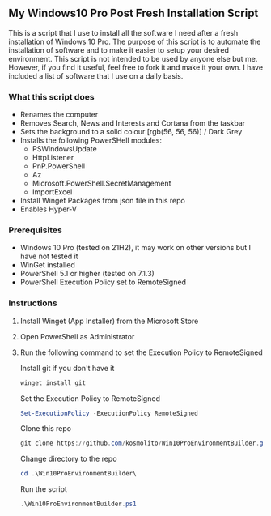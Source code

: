 ## My Windows10 Pro Post Fresh Installation Script

This is a script that I use to install all the software I need after a fresh installation of Windows 10 Pro. The purpose of this script is to automate the installation of software and to make it easier to setup your desired environment. This script is not intended to be used by anyone else but me. However, if you find it useful, feel free to fork it and make it your own. I have included a list of software that I use on a daily basis.

### What this script does
- Renames the computer
- Removes Search, News and Interests and Cortana from the taskbar
- Sets the background to a solid colour [rgb(56, 56, 56)] / Dark Grey
- Installs the following PowerSHell modules:
    - PSWindowsUpdate
    - HttpListener
    - PnP.PowerShell
    - Az
    - Microsoft.PowerShell.SecretManagement
    - ImportExcel
- Install Winget Packages from json file in this repo
- Enables Hyper-V

### Prerequisites
- Windows 10 Pro (tested on 21H2), it may work on other versions but I have not tested it
- WinGet installed
- PowerShell 5.1 or higher (tested on 7.1.3)
- PowerShell Execution Policy set to RemoteSigned

### Instructions
1. Install Winget (App Installer) from the Microsoft Store
2. Open PowerShell as Administrator
3. Run the following command to set the Execution Policy to RemoteSigned
    
    Install git if you don't have it
    ```powershell
    winget install git
    ```
    Set the Execution Policy to RemoteSigned
    ```powershell
    Set-ExecutionPolicy -ExecutionPolicy RemoteSigned
    ```
    Clone this repo
    ```powershell
    git clone https://github.com/kosmolito/Win10ProEnvironmentBuilder.git
    ```
    Change directory to the repo
    ```powershell
    cd .\Win10ProEnvironmentBuilder\
    ```

    Run the script
    ```powershell
    .\Win10ProEnvironmentBuilder.ps1
    ```
